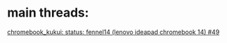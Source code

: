 # main threads:
[chromebook_kukui: status: fennel14 (lenovo ideapad chromebook 14) #49](https://github.com/hexdump0815/imagebuilder/issues/49)

